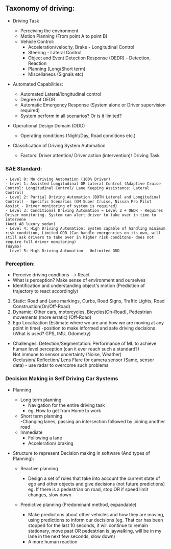 ## Taxonomy of driving:

- Driving Task  
    - Perceiving the environment  
    - Motion Planning (From point A to point B)  
    - Vehicle Control:  
        - Acceleration/velocity, Brake - Longitudinal Control  
        - Steering - Lateral Control  
        - Object and Event Detection Response (OEDR) - Detection, Reaction  
        - Planning (Long/Short term)  
        - Miscellaneos (Signals etc)  

- Automated Capabilities:  
    - Automated Lateral/longitudinal control  
    - Degree of OEDR  
    - Automatic Emergency Response (System alone or Driver supervision required)   
    - System perform in all scenarios? Or is it limited?   

- Operational Design Domain (ODD)   
    - Operating conditions (Night/Day, Road conditions etc.)   

- Classification of Driving System Automation    
    - Factors: Driver attention/ Driver action (intervention)/ Driving Task  


### SAE Standard:
    - Level 0: No driving Automation (100% Driver)     
    - Level 1: Assisted Longitudinal OR Lateral Control (Adaptive Cruise Control: Longitudinal Control/ Lane Keeping Assistance: Lateral Control)    
    - Level 2: Partial Driving Automation (BOTH Lateral and Longitudinal Control) - Specific Scenarios (GM Super Cruise, Nissan Pro Pilot Assist - Driver monitoring of system is required)    
    - Level 3: Conditional Driving Automation = Level 2 + OEDR - Requires Driver monitoring. System can alert driver to take over in time to intervene  
    (Audi A8 luxury sedan)     
    - Level 4: High Driving Automation: System capable of handling minimum risk condition, Limited ODD (Can handle emergencies on its own, will still ask drivers to take over in higher risk conditons- does not require full driver monitoring)  
    (Waymo)  
    - Level 5: High Driving Automation - Unlimited ODD  


### Perception: 
- Perceive driving condtions --> React
- What is perception? Make sense of environment and ourselves
- Identification and understanding object's motion (Prediction of trajectory to react accordingly)

1) Static: Road and Lane markings, Curbs, Road Signs, Traffic Lights, Road Construction(On/Off-Road)
2) Dynamic: Other cars, motorcycles, Bicycles(On-Road), Pedestrian movements (more erratic) (Off-Road)
3) Ego Localization (Estimate where we are and how we are moving at any point in time) -position to make informed and safe driving decisions
(What is used? GPS, IMU, Odometry)

- Challenges:
Detection/Segmentation: Performance of ML to achieve human level perception (can it ever reach such a standard?)  
Not immune to sensor uncertainty (Noise, Weather)  
Occlusion/ Reflection/ Lens Flare for camera sensor (Same, sensor data) - use radar to overcome such problems  

### Decision Making in Self Driving Car Systems
- Planning  
    - Long term planning   
        - Navigation for the entire driving task  
        - eg. How to get from Home to work  
    - Short term planning   
        -Changing lanes, passing an intersection followed by joining another road  
    - Immediate   
        - Following a lane   
        - Acceleration/ braking  

- Structure to represent Decision making in software (And types of Planning):
    - Reactive planning  
        - Design a set of rules that take into account the current state of ego and other objects and give decisions (not future predictions) eg. If there is a pedestrian on road, stop OR if speed limit changes, slow down  

    - Predictive planning (Predominant method, expandable)  
        - Make predicitons about other vehicles and how they are moving, using predictions to inform our decisions (eg. That car has been stopped for the last 10 seconds, it will continue to remain stationary, move past OR pedestrian is jaywalking, will be in my lane in the next few seconds, slow down)  
        - A more human reaction  